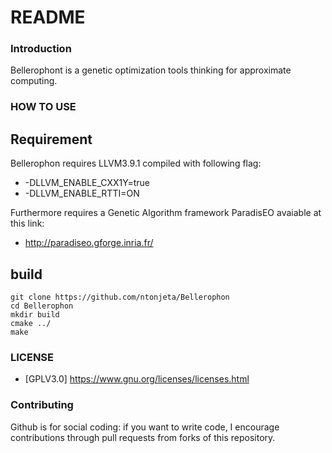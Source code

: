 # README #


### Introduction ###

Bellerophont is a genetic optimization tools thinking for approximate computing.


### HOW TO USE ###

## Requirement ##

Bellerophon requires LLVM3.9.1 compiled with following flag: 

* -DLLVM_ENABLE_CXX1Y=true
* -DLLVM_ENABLE_RTTI=ON

Furthermore requires a Genetic Algorithm framework ParadisEO avaiable at this link:
 
* http://paradiseo.gforge.inria.fr/


## build ##

    git clone https://github.com/ntonjeta/Bellerophon
    cd Bellerophon
    mkdir build
    cmake ../ 
    make


### LICENSE ###

* [GPLV3.0] https://www.gnu.org/licenses/licenses.html

### Contributing ###

Github is for social coding: if you want to write code, I encourage contributions through pull requests from forks of this repository. 
